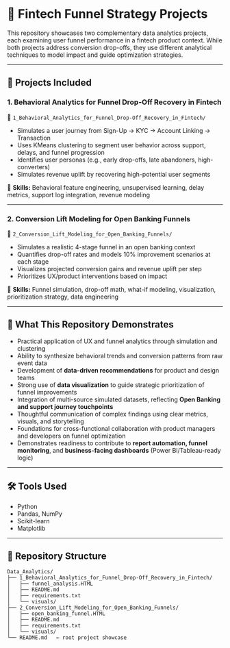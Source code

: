 # 🧠 Fintech Funnel Strategy Projects

This repository showcases two complementary data analytics projects, each examining user funnel performance in a fintech product context. While both projects address conversion drop-offs, they use different analytical techniques to model impact and guide optimization strategies.

---

## 📁 Projects Included

### 1. Behavioral Analytics for Funnel Drop-Off Recovery in Fintech  
📍 `1_Behavioral_Analytics_for_Funnel_Drop-Off_Recovery_in_Fintech/`

- Simulates a user journey from Sign-Up → KYC → Account Linking → Transaction
- Uses KMeans clustering to segment user behavior across support, delays, and funnel progression
- Identifies user personas (e.g., early drop-offs, late abandoners, high-converters)
- Simulates revenue uplift by recovering high-potential user segments

🔧 **Skills:** Behavioral feature engineering, unsupervised learning, delay metrics, support log integration, revenue modeling

---

### 2. Conversion Lift Modeling for Open Banking Funnels  
📍 `2_Conversion_Lift_Modeling_for_Open_Banking_Funnels/`

- Simulates a realistic 4-stage funnel in an open banking context
- Quantifies drop-off rates and models 10% improvement scenarios at each stage
- Visualizes projected conversion gains and revenue uplift per step
- Prioritizes UX/product interventions based on impact

🔧 **Skills:** Funnel simulation, drop-off math, what-if modeling, visualization, prioritization strategy, data engineering

---

## 🎯 What This Repository Demonstrates

- Practical application of UX and funnel analytics through simulation and clustering
- Ability to synthesize behavioral trends and conversion patterns from raw event data
- Development of **data-driven recommendations** for product and design teams
- Strong use of **data visualization** to guide strategic prioritization of funnel improvements
- Integration of multi-source simulated datasets, reflecting **Open Banking and support journey touchpoints**
- Thoughtful communication of complex findings using clear metrics, visuals, and storytelling
- Foundations for cross-functional collaboration with product managers and developers on funnel optimization
- Demonstrates readiness to contribute to **report automation, funnel monitoring**, and **business-facing dashboards** (Power BI/Tableau-ready logic)

---

## 🛠️ Tools Used

- Python
- Pandas, NumPy
- Scikit-learn
- Matplotlib

---

## 📁 Repository Structure

```
Data_Analytics/
├── 1_Behavioral_Analytics_for_Funnel_Drop-Off_Recovery_in_Fintech/
│   ├── funnel_analysis.HTML
│   ├── README.md
│   ├── requirements.txt
│   └── visuals/
├── 2_Conversion_Lift_Modeling_for_Open_Banking_Funnels/
│   ├── open_banking_funnel.HTML
│   ├── README.md
│   ├── requirements.txt
│   └── visuals/
└── README.md   ← root project showcase
```
